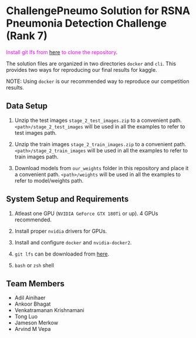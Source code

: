 # ChallengePneumo Solution for RSNA Pneumonia Detection Challenge (Rank 7)

<span style="color:magenta">Install git lfs from [here](https://git-lfs.github.com/) to clone the repository</span>.

The solution files are organized in two directories `docker` and `cli`. This provides two ways for reproducing our final results for kaggle.

NOTE: Using `docker` is our recommended way to reproduce our competition results.

## Data Setup

1. Unzip the test images `stage_2_test_images.zip` to a convenient path. `<path>/stage_2_test_images` will be used in all the examples to refer to test images path.

2. Unzip the train images `stage_2_train_images.zip` to a convenient path. `<path>/stage_2_train_images` will be used in all the examples to refer to train images path.

3. Download models from `our_weights` folder in this repository and place it a convenient path. `<path>/weights` will be used in all the examples to refer to model/weights path.

## System Setup and Requirements

1. Atleast one GPU (`NVIDIA GeForce GTX 180Ti` or up). 4 GPUs recommended.

2. Install proper `nvidia` drivers for GPUs.

3. Install and configure `docker` and `nvidia-docker2`.

4. `git lfs` can be downloaded from [here](https://github.com/git-lfs/git-lfs/releases/tag/v2.6.0).

4. `bash` or `zsh` shell

## Team Members

* Adil Ainihaer
* Ankoor Bhagat
* Venkatramanan Krishnamani
* Tong Luo
* Jameson Merkow
* Arvind M Vepa
